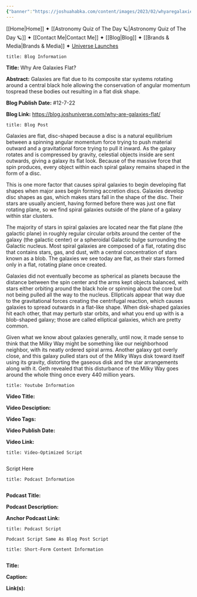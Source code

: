 ```yaml
---
{"banner":"https://joshuahabka.com/content/images/2023/02/whyaregalaxiesflat--1-.png","banner_x":0.5,"dg-publish":true,"permalink":"/blog/why-are-galaxies-flat/","dgPassFrontmatter":true,"noteIcon":"","created":"","updated":""}
---
```




<div class="transclusion internal-embed is-loaded"><div class="markdown-embed">



[[Home\|Home]] ✦ [[Astronomy Quiz of The Day 🪐\|Astronomy Quiz of The Day 🪐]] ✦ [[Contact Me\|Contact Me]] ✦ [[Blog\|Blog]] ✦ [[Brands & Media\|Brands & Media]] ✦ [Universe Launches](https://stardashusa.com/)


</div></div>


```ad-info
title: Blog Information
```

**Title:** Why Are Galaxies Flat?

**Abstract:** Galaxies are flat due to its composite star systems rotating around a central black hole allowing the conservation of angular momentum tospread these bodies out resulting in a flat disk shape.

**Blog Publish Date:** #12-7-22 

**Blog Link:** https://blog.joshuniverse.com/why-are-galaxies-flat/

```ad-abstract
title: Blog Post
```

Galaxies are flat, disc-shaped because a disc is a natural equilibrium between a spinning angular momentum force trying to push material outward and a gravitational force trying to pull it inward. As the galaxy rotates and is compressed by gravity, celestial objects inside are sent outwards, giving a galaxy its flat look. Because of the massive force that spin produces, every object within each spiral galaxy remains shaped in the form of a disc.

This is one more factor that causes spiral galaxies to begin developing flat shapes when major axes begin forming accretion discs. Galaxies develop disc shapes as gas, which makes stars fall in the shape of the disc. Their stars are usually ancient, having formed before there was just one flat rotating plane, so we find spiral galaxies outside of the plane of a galaxy within star clusters.

The majority of stars in spiral galaxies are located near the flat plane (the galactic plane) in roughly regular circular orbits around the center of the galaxy (the galactic center) or a spheroidal Galactic bulge surrounding the Galactic nucleus. Most spiral galaxies are composed of a flat, rotating disc that contains stars, gas, and dust, with a central concentration of stars known as a blob. The galaxies we see today are flat, as their stars formed only in a flat, rotating plane once created.

Galaxies did not eventually become as spherical as planets because the distance between the spin center and the arms kept objects balanced, with stars either orbiting around the black hole or spinning about the core but not being pulled all the way to the nucleus. Ellipticals appear that way due to the gravitational forces creating the centrifugal reaction, which causes galaxies to spread outwards in a flat-like shape. When disk-shaped galaxies hit each other, that may perturb star orbits, and what you end up with is a blob-shaped galaxy; those are called elliptical galaxies, which are pretty common.

Given what we know about galaxies generally, until now, it made sense to think that the Milky Way might be something like our neighborhood neighbor, with its neatly ordered spiral arms. Another galaxy got overly close, and this galaxy pulled stars out of the Milky Ways disk toward itself using its gravity, distorting the gaseous disk and the star arrangements along with it. Geth revealed that this disturbance of the Milky Way goes around the whole thing once every 440 million years.

```ad-info
title: Youtube Information
```

**Video Title:**

**Video Desciption:**

**Video Tags:**

**Video Publish Date:**

**Video Link:**

```ad-abstract
title: Video-Optimized Script


```

Script Here

```ad-info
title: Podcast Information


```

**Podcast Title:**

**Podcast Description:**

**Anchor Podcast Link:**

```ad-info
title: Podcast Script

Podcast Script Same As Blog Post Script

```


```ad-info
title: Short-Form Content Information


```

**Title:**

**Caption:**

**Link(s):**

